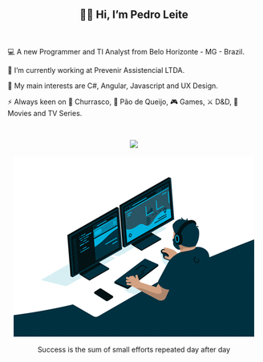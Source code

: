 ## <p align=center>👋🏻 Hi, I’m Pedro Leite</p>

<br>

💻 A new Programmer and TI Analyst from Belo Horizonte - MG - Brazil.

🔭 I’m currently working at Prevenir Assistencial LTDA.

💬 My main interests are C#, Angular, Javascript and UX Design.

⚡ Always keen on 🍖 Churrasco, 🧀 Pão de Queijo, 🎮 Games, ⚔️ D&D, 🍿 Movies and TV Series.

<br>

<p align="center">
  <a href="https://skillicons.dev">
    <img src="https://skillicons.dev/icons?i=cs,dotnet,js,ts,html,css,react,angular,mysql,azure" />
  </a>
</p>

<p align="center">
  <img src="https://github.com/Pedro-Prev/Pedro-Prev/blob/main/Dev.gif"/>
</p>

<p align="center">
Success is the sum of small efforts repeated day after day
</p>
